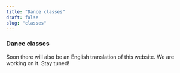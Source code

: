 ```yaml
---
title: "Dance classes"
draft: false
slug: "classes"
---
```


### Dance classes

Soon there will also be an English translation of this website. We are working on it. Stay tuned!
